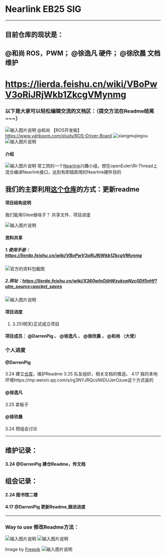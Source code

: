 # Nearlink EB25 SIG
---
目前仓库的现状是：
---
 @和尚 ROS，PWM； @徐逸凡 硬件； @徐欣晨 文档维护
---



# https://lierda.feishu.cn/wiki/VBoPwV3oRiJRjWkb1ZkcgVMynmg
### 以下是大家可以轻松编辑交流的文档区：（提交方法在Readme结尾~~~）
![输入图片说明](image/ROS%E5%B9%B3%E5%8F%B0.png)
 @和尚 【ROS开发板】https://www.yahboom.com/study/ROS-Driver-Board
![xiangmujiegou](image/Tree.png)
![输入图片说明](image/%E4%BD%BF%E7%94%A8%E6%96%B9%E6%B3%95.png)

#### 介绍
![输入图片说明](image/Nearlink.png)
常工院的一个[Nearlink](https://www.hisilicon.com/cn/techtalk/nearlink)兴趣小组，想在openEuler\Rt-Thread上混合编译Nearlink接口，达到有即插即用的Nearlink硬件目的


## 我们的主要利用[这个仓库](https://gitee.com/darrenpig/openeuler-nearlink)的方式：更新readme


#### 项目结构说明
我们能用Gitee做啥子？
共享文件、项目进度

![输入图片说明](image/SegonUIScript%20%20aim.png)


#### 资料共享

##### 1.使用手册：https://lierda.feishu.cn/wiki/VBoPwV3oRiJRjWkb1ZkcgVMynmg

![官方的资料包截图](image/%E5%AE%98%E6%96%B9%E7%9A%84%E8%B5%84%E6%96%99%E5%8C%85%E6%88%AA%E5%9B%BE.png)
##### 2.网址：https://lierda.feishu.cn/wiki/X360wInOjihWzukypNzc0Df5nHf?utm_source=pocket_saves
![输入图片说明](image/FAQ%E6%88%AA%E5%9B%BE.png)
#### 项目进度
1.  3.25(明天)正式成立项目

#### 项目成员： @DarrenPig 、 @徐逸凡 、 @徐欣晨 ， @和尚 （大佬）

### 个人进度

####  @DarrenPig 
3.24 建立[仓库](https://gitee.com/darrenpig/openeuler-nearlink)，维护Readme
3.25 队友组织，相关文档的推送。
4.17 我的本地环境https://mp.weixin.qq.com/s/rg3NYJRQcsNliDUJerOzuw这个方式装的


####  @徐逸凡 
3.25 拿板子

####  @徐欣晨 
3.24 预组会讨论

---
## 维护记录：
#### 3.24 @DarrenPig 建仓Readme，传文档
## 组会记录：
#### 2.24 图书馆二楼

#### 4.17 @DarrenPig 更新Readme,跟进进度
---

### Way to use 修改Readme方法：
![输入图片说明](image/gongxian.png)
![输入图片说明](image/duibitu.png)

Image by <a href="https://www.freepik.com/free-psd/flat-design-plant-shop-template_40201855.htm#&position=26&from_view=author&uuid=eb059247-9847-433e-a0fe-1d7692fcd229">Freepik</a>
![输入图片说明](image/%E7%99%BE%E5%BA%A6%E7%BD%91%E7%9B%98%E5%8A%A0%E9%80%9F.gif)